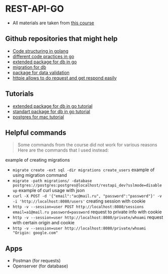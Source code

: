 # REST-API-GO

* All materials are taken from [this course](https://youtube.com/playlist?list=PLehOyJfJkFkJ5m37b4oWh783yzVlHdnUH)

## Github repositories that might help

* [Code structuring in golang](https://github.com/golang-standards/project-layout)
* [different code practices in go](https://github.com/codeship/go-best-practices)
* [extended package for db in go](https://github.com/jmoiron/sqlx)
* [migration for db](https://github.com/golang-migrate/migrate)
* [package for data validation](https://github.com/go-ozzo/ozzo-validation)
* [httpie allows to do request and get respond easily](https://github.com/httpie/httpie)



## Tutorials

* [extended package for db in go tutorial](https://github.com/jmoiron/sqlx)
* [standart package for db in go tutorial](http://go-database-sql.org)
* [postgres for mac tutorial](https://www.codementor.io/@engineerapart/getting-started-with-postgresql-on-mac-osx-are8jcopb) 

## Helpful commands

> Some commands from the course did not work for various reasons 
> Here are the commands that I used instead:

example of creating migrations 
* `migrate create -ext sql -dir migrations create_users`
example of using migration command 
* `migrate -path migrations/ -database postgres://postgres:postgres@localhost/restapi_dev?sslmode=disable up`
example of curl usage with json 
* `curl -X POST -d '{"email":"ac@mail.ru", "password":"password"}' -v -i 'http://localhost:8080/users'`
creating session with cookie
* `http -v --session=user POST http://localhost:8080/sessions email=a1@mail.ru password=password`
request to private info with cookie 
* `http -v --session=user http://localhost:8080/private/whoami`
request with certain origin and cookie
* `http -v --session=user http://localhost:8080/private/whoami "Origin: google.com"`


## Apps
* Postman (for requests)
* Openserver (for database)


